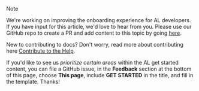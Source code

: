 > [!NOTE]  
> We're working on improving the onboarding experience for AL developers. If you have input for this article, we'd love to hear from you. Please use our GitHub repo to create a PR and add content to this topic by going [here](https://github.com/MicrosoftDocs/dynamics365smb-devitpro-pb). 
>
> New to contributing to docs? Don't worry, read more about contributing here [Contribute to the Help](../../help/contributor-guide.md#contributing). 
>
> If you'd like to see us *prioritize certain areas* within the AL get started content, you can file a GitHub issue, in the **Feedback** section at the bottom of this page, choose **This page**, include **GET STARTED** in the title, and fill in the template. Thanks!
